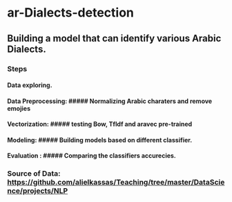 # ar-Dialects-detection

## Building a model that can identify various Arabic Dialects.

### Steps
#### Data exploring.
#### Data Preprocessing: #####   Normalizing Arabic charaters and remove emojies
#### Vectorization: #####   testing Bow, TfIdf and aravec pre-trained
#### Modeling: #####   Building models based on different classifier.
#### Evaluation : #####   Comparing the classifiers accurecies.


### Source of Data: https://github.com/alielkassas/Teaching/tree/master/DataScience/projects/NLP
